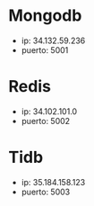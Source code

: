 # Mongodb
- ip: 34.132.59.236
- puerto: 5001
# Redis
- ip: 34.102.101.0
- puerto: 5002
# Tidb
- ip: 35.184.158.123
- puerto: 5003
